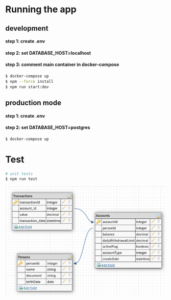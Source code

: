 # Running the app

## development
#### step 1: create .env
#### step 2: set DATABASE_HOST=localhost
#### step 3: comment main container in docker-compose

```bash
$ docker-compose up
$ npm --force install
$ npm run start:dev
```

## production mode
#### step 1: create .env
#### step 2: set DATABASE_HOST=postgres

```bash
$ docker-compose up
```

# Test
```bash
# unit tests
$ npm run test
```

![img.png](db_schema.png)